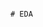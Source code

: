                                                                                             # EDA 
 
